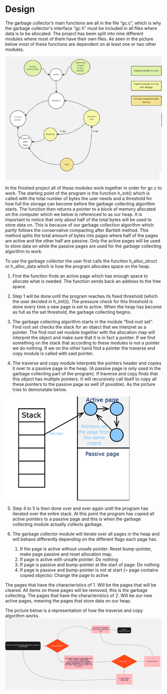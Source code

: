 # Design
The garbage collector’s main functions are all in the file “gc.c”, which is why the garbage collector's interface “gc.h” must be included in all files where data is to be allocated. The project has been split into nine different modules where most of them have their own files. As seen in the picture below most of these functions are dependent on at least one or two other modules.  

<img src="../doc/images/MIROBOARD.png" width="700"/>

In the finished project all of these modules work together in order for gc.c to work. The starting point of the program is the function h_init() which is called with the total number of bytes the user needs and a threshold for how full the storage can become before the garbage collecting algorithm starts. The function then returns a pointer to a block of memory allocated on the computer which we below is referenced to as our heap. It is important to notice that only about half of the total bytes will be used to store data on. This is because of our garbage collection algorithm which partly follows the conservative compacting after Bartlett method. This method splits the total amount of bytes into pages where half of the pages are active and the other half are passive. Only the active pages will be used to store data on while the passive pages are used for the garbage collecting algorithm to work.

To use the garbage collector the user first calls the function h_alloc_struct or h_alloc_data which is how the program allocates space on the heap. 
1. First the function finds an active page which has enough space to allocate what is needed. The function sends back an address to the free space.  
    
2. Step 1 will be done until the program reaches its fixed threshold (which the user decided in h_init()). The pressure check for this threshold is done every time a new page is set to active. When the heap has become as full as the set threshold, the garbage collecting begins. 

3. The garbage collecting algorithm starts in the module “find root set”. Find root set checks the stack for an object that we interpret as a pointer. The find root set module together with the allocation map will interpret the object and make sure that it is in fact a pointer. If we find something on the stack that according to these modules is not a pointer we do nothing. If we on the other hand find a pointer the traverse and copy module is called with said pointer.

4. The traverse and copy module interprets the pointers header and copies it over to a passive page in the heap. (A passive page is only used in the garbage collecting part of the program). If traverse and copy finds that this object has multiple pointers. It will recursively call itself to copy all these pointers to the passive page as well (if possible). As the picture tries to demonstate below.

<img src="../doc/images/pointer.jpg" width="400"/>

5. Step 4 to 5 is then done over and over again until the program has iterated over the entire stack. At this point the program has copied all active pointers to a passive page and this is when the garbage collecting module actually collects garbage.

6. The garbage collector module will iterate over all pages in the heap and will behave differently depending on the different flags each page has.
    1. If the page is active without unsafe pointer: Reset bump-pointer, make page passive and reset allocation map.
    2. If page is active with unsafe pointer: Do nothing
    3. If page is passive and bump-pointer at the start of page: Do nothing
    4. If page is passive and bump-pointer is not at start (= page contains copied objects): Change the page to active

The pages that have the characteristics of 1. Will be the pages that will be cleared. All items on these pages will be removed, this is the garbage collecting. The pages that have the characteristics of 2. Will be our new active pages, meaning the pages that store data on our heap. 

  

The picture below is a representation of how the traverse and copy algorithm works.
<img src="../doc/images/TraverseAndCopy.png" width="1100"/>


 
